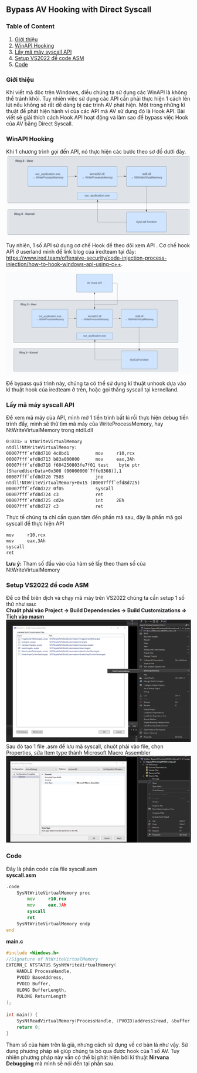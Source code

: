 ## Bypass AV Hooking with Direct Syscall

### Table of Content
1. [Giới thiệu](#giới-thiệu)
2. [WinAPI Hooking](#winapi-hooking)
3. [Lấy mã máy syscall API](#get-asm-syscall)
3. [Setup VS2022 để code ASM](#setup-vs2022-để-code-asm)
4. [Code](#code)


### Giới thiệu <a name = "giới-thiệu"></a>
Khi viết mã độc trên Windows, điều chúng ta sử dụng các WinAPI là không thể tránh khỏi. Tuy nhiên việc sử dụng các API cần phải thực hiện 1 cách lén lút nếu không sẽ rất
dễ dàng bị các trình AV phát hiện. Một trong những kĩ thuật để phát hiện hành vi của các API mà AV sử dụng đó là Hook API. Bài viết sẽ giải thích cách Hook API hoạt động
và làm sao để bypass việc Hook của AV bằng Direct Syscall.

### WinAPI Hooking
Khi 1 chương trình gọi đến API, nó thực hiện các bước theo sơ đồ dưới đây.
![API call map](images/apicallmap.png)

Tuy nhiên, 1 số API sử dụng cơ chế Hook để theo dõi xem API . Cơ chế hook API ở userland mình để link blog của iredteam tại đây: https://www.ired.team/offensive-security/code-injection-process-injection/how-to-hook-windows-api-using-c++.

![API call hooking](images/apicallmap2.png)

Để bypass quá trình này, chúng ta có thể sử dụng kĩ thuật unhook dựa vào kĩ thuật hook của iredteam ở trên, hoặc gọi thẳng syscall tại kernelland.

### Lấy mã máy syscall API <a name = "get-asm-syscall"></a>
Để xem mã máy của API, mình mở 1 tiến trình bất kì rồi thực hiện debug tiến trình đấy, mình sẽ thử tìm mã máy của WriteProcessMemory, hay NtWriteVirtualMemory trong ntdll.dll
```
0:031> u NtWriteVirtualMemory
ntdll!NtWriteVirtualMemory:
00007fff`efd8d710 4c8bd1          mov     r10,rcx
00007fff`efd8d713 b83a000000      mov     eax,3Ah
00007fff`efd8d718 f604250803fe7f01 test    byte ptr [SharedUserData+0x308 (00000000`7ffe0308)],1
00007fff`efd8d720 7503            jne     ntdll!NtWriteVirtualMemory+0x15 (00007fff`efd8d725)
00007fff`efd8d722 0f05            syscall
00007fff`efd8d724 c3              ret
00007fff`efd8d725 cd2e            int     2Eh
00007fff`efd8d727 c3              ret
```

Thực tế chúng ta chỉ cần quan tâm đến phần mã sau, đây là phần mã gọi syscall để thực hiện API
```
mov     r10,rcx
mov     eax,3Ah
syscall
ret
```
**Lưu ý:** Tham số đầu vào của hàm sẽ lấy theo tham số của NtWriteVirtualMemory

### Setup VS2022 để code ASM <a name = "setup-vs2022-để-code-asm"></a>
Để có thể biên dịch và chạy mã máy trên VS2022 chúng ta cần setup 1 số thứ như sau: 
</br>
**Chuột phải vào Project -> Build Dependencies -> Build Customizations => Tích vào masm**
![Set masm](images/tickmasm.png)
Sau đó tạo 1 file .asm để lưu mã syscall, chuột phải vào file, chọn Properties, sửa Item type thành Microsoft Macro Assembler
![Set masm](images/tickmasm2.png)
</br>
### Code
Đây là phần code của file syscall.asm
</br>
**syscall.asm**
```asm
.code
	SysNtWriteVirtualMemory proc
		mov     r10,rcx
		mov     eax,3Ah
		syscall
		ret
	SysNtWriteVirtualMemory endp
end
```

**main.c**
```c
#include <Windows.h>
//Signature of NtWriteVirtualMemory
EXTERN_C NTSTATUS SysNtWriteVirtualMemory(
	HANDLE ProcessHandle,
	PVOID BaseAddress,
	PVOID Buffer,
	ULONG BufferLength,
	PULONG ReturnLength
);

int main() {
	SysNtReadVirtualMemory(ProcessHandle, (PVOID)address2read, &buffer, 8, &byteRead);
	return 0;
}

```
Tham số của hàm trên là giả, nhưng cách sử dụng về cơ bản là như vậy. Sử dụng phương pháp sẽ giúp chúng ta bỏ qua được hook của 1 số AV. Tuy nhiên phương pháp này vẫn có thể bị phát hiện bởi kĩ thuật **Nirvana Debugging** mà mình sẽ nói đến tại phần sau.